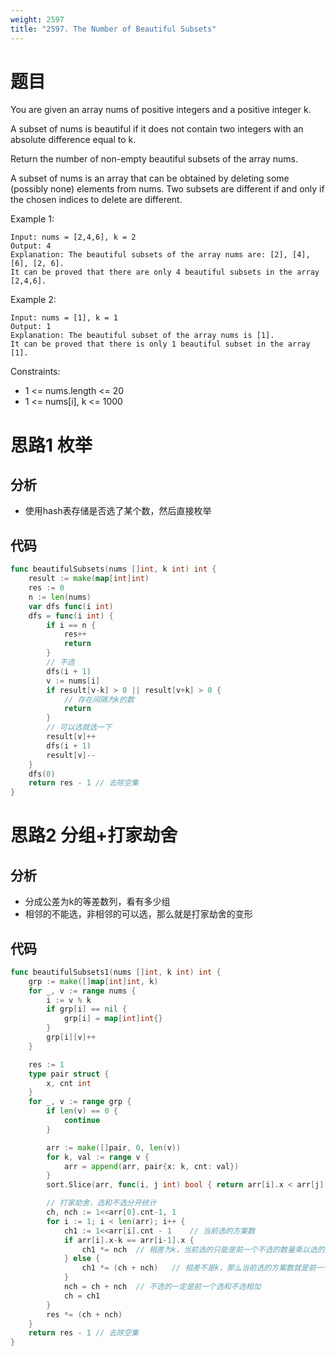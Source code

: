 ```yaml
---
weight: 2597
title: "2597. The Number of Beautiful Subsets"
---
```


# 题目

You are given an array nums of positive integers and a positive integer k.

A subset of nums is beautiful if it does not contain two integers with an absolute difference equal to k.

Return the number of non-empty beautiful subsets of the array nums.

A subset of nums is an array that can be obtained by deleting some (possibly none) elements from nums. Two subsets are different if and only if the chosen indices to delete are different.

Example 1:

```
Input: nums = [2,4,6], k = 2
Output: 4
Explanation: The beautiful subsets of the array nums are: [2], [4], [6], [2, 6].
It can be proved that there are only 4 beautiful subsets in the array [2,4,6].
```

Example 2:

```
Input: nums = [1], k = 1
Output: 1
Explanation: The beautiful subset of the array nums is [1].
It can be proved that there is only 1 beautiful subset in the array [1].
```

Constraints:

- 1 <= nums.length <= 20
- 1 <= nums[i], k <= 1000

# 思路1 枚举

## 分析

- 使用hash表存储是否选了某个数，然后直接枚举

## 代码

```go
func beautifulSubsets(nums []int, k int) int {
	result := make(map[int]int)
	res := 0
	n := len(nums)
	var dfs func(i int)
	dfs = func(i int) {
		if i == n {
			res++
			return
		}
		// 不选
		dfs(i + 1)
		v := nums[i]
		if result[v-k] > 0 || result[v+k] > 0 {
			// 存在间隔为k的数
			return
		}
		// 可以选就选一下
		result[v]++
		dfs(i + 1)
		result[v]--
	}
	dfs(0)
	return res - 1 // 去除空集
}
```

# 思路2 分组+打家劫舍

## 分析

- 分成公差为k的等差数列，看有多少组
- 相邻的不能选，非相邻的可以选，那么就是打家劫舍的变形

## 代码

```go
func beautifulSubsets1(nums []int, k int) int {
	grp := make([]map[int]int, k)
	for _, v := range nums {
		i := v % k
		if grp[i] == nil {
			grp[i] = map[int]int{}
		}
		grp[i][v]++
	}

	res := 1
	type pair struct {
		x, cnt int
	}
	for _, v := range grp {
		if len(v) == 0 {
			continue
		}

		arr := make([]pair, 0, len(v))
		for k, val := range v {
			arr = append(arr, pair{x: k, cnt: val})
		}
		sort.Slice(arr, func(i, j int) bool { return arr[i].x < arr[j].x })

		// 打家劫舍，选和不选分开统计
		ch, nch := 1<<arr[0].cnt-1, 1
		for i := 1; i < len(arr); i++ {
			ch1 := 1<<arr[i].cnt - 1	// 当前选的方案数
			if arr[i].x-k == arr[i-1].x {
				ch1 *= nch	// 相差为k，当前选的只能是前一个不选的数量乘以选的方案数
			} else {
				ch1 *= (ch + nch)	// 相差不是k，那么当前选的方案数就是前一个选和不选一起乘以当前的方案数
			}
			nch = ch + nch	// 不选的一定是前一个选和不选相加
			ch = ch1
		}
		res *= (ch + nch)
	}
	return res - 1 // 去除空集
}
```